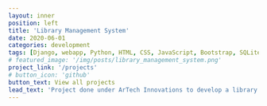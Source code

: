 ```yaml
---
layout: inner
position: left
title: 'Library Management System'
date: 2020-06-01
categories: development
tags: [Django, webapp, Python, HTML, CSS, JavaScript, Bootstrap, SQLite]
# featured_image: '/img/posts/library_management_system.png'
project_link: '/projects'
# button_icon: 'github'
button_text: View all projects
lead_text: 'Project done under ArTech Innovations to develop a library management system to help transition schools to an online medium. Django based webapp.'
---
```

